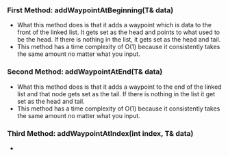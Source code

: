 ### First Method: addWaypointAtBeginning(T& data)
* What this method does is that it adds a waypoint which is data to the front of the linked list. It gets set as the head and points to what used to be the head. If there is nothing in the list, it gets set as the head and tail.
* This method has a time complexity of O(1) because it consistently takes the same amount no matter what you input.


### Second Method: addWaypointAtEnd(T& data)
* What this method does is that it adds a waypoint to the end of the linked list and that node gets set as the tail. If there is nothing in the list it get set as the head and tail.
* This method has a time complexity of O(1) because it consistently takes the same amount no matter what you input.

### Third Method: addWaypointAtIndex(int index, T& data)
*